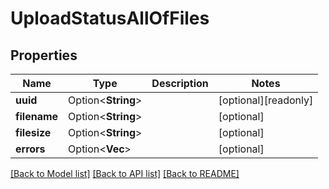 # UploadStatusAllOfFiles

## Properties

Name | Type | Description | Notes
------------ | ------------- | ------------- | -------------
**uuid** | Option<**String**> |  | [optional][readonly]
**filename** | Option<**String**> |  | [optional]
**filesize** | Option<**String**> |  | [optional]
**errors** | Option<**Vec<String>**> |  | [optional]

[[Back to Model list]](../README.md#documentation-for-models) [[Back to API list]](../README.md#documentation-for-api-endpoints) [[Back to README]](../README.md)


